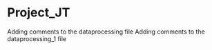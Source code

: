 # Project_JT

Adding comments to the dataprocessing file
Adding comments to the dataprocessing_1 file
